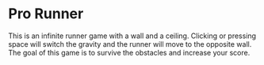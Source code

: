 # Pro Runner
This is an infinite runner game with a wall and a ceiling. Clicking or pressing space will switch the gravity and the runner will move to the opposite wall.
The goal of this game is to survive the obstacles and increase your score.
